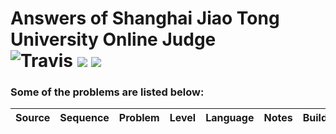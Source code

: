 Answers of Shanghai Jiao Tong University Online Judge  
![Travis](https://img.shields.io/travis/rust-lang/rust.svg?style=flat)
![](https://img.shields.io/badge/Language-C++-orange.svg?style=flat)
![](https://img.shields.io/badge/Answers-4-blue.svg)
========
### Some of the problems are listed below:
|   Source   |                 Sequence                 | Problem                               |  Level  | Language |               Notes                |   Build   |
| :--------: | :--------------------------------------: | :------------------------------------ | :-----: | :------: | :--------------------------------: | :-------: |